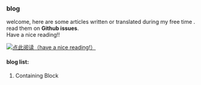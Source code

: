 ### blog

welcome, here are some articles written or translated during my free time .  
read them on **Github issues**.  
Have a nice reading!!

[![点此阅读（have a nice reading!）](https://github.com/BrotherBeard/blog/blob/master/readNow.png)](https://github.com/BrotherBeard/Technical-Translations/issues)
#### blog list:

1. Containing Block 

